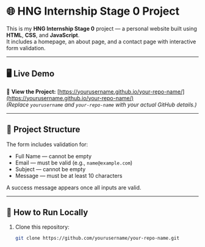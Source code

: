 # 🌐 HNG Internship Stage 0 Project

This is my **HNG Internship Stage 0** project — a personal website built using **HTML**, **CSS**, and **JavaScript**.  
It includes a homepage, an about page, and a contact page with interactive form validation.

---

## 🖥️ Live Demo
🔗 **View the Project:** [https://yourusername.github.io/your-repo-name/](https://yourusername.github.io/your-repo-name/)  
*(Replace `yourusername` and `your-repo-name` with your actual GitHub details.)*

---

## 📁 Project Structure


The form includes validation for:
- Full Name — cannot be empty  
- Email — must be valid (e.g., `name@example.com`)  
- Subject — cannot be empty  
- Message — must be at least 10 characters  

A success message appears once all inputs are valid.

---

## 🚀 How to Run Locally

1. Clone this repository:
   ```bash
   git clone https://github.com/yourusername/your-repo-name.git